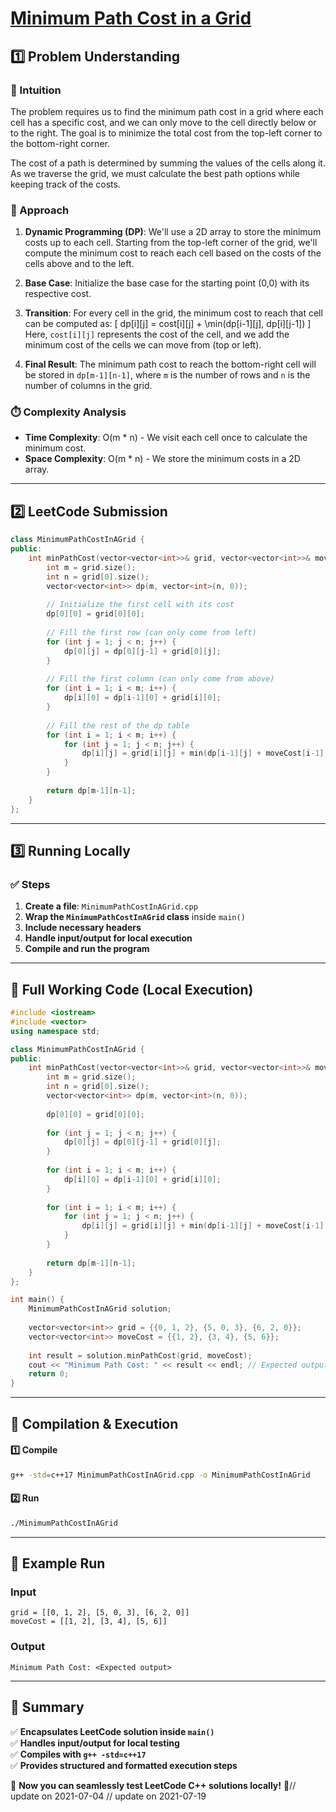 # **[Minimum Path Cost in a Grid](https://leetcode.com/problems/minimum-path-cost-in-a-grid/description/)**  

## **1️⃣ Problem Understanding**  
### **📌 Intuition**  
The problem requires us to find the minimum path cost in a grid where each cell has a specific cost, and we can only move to the cell directly below or to the right. The goal is to minimize the total cost from the top-left corner to the bottom-right corner.  

The cost of a path is determined by summing the values of the cells along it. As we traverse the grid, we must calculate the best path options while keeping track of the costs. 

### **🚀 Approach**  
1. **Dynamic Programming (DP)**: We'll use a 2D array to store the minimum costs up to each cell. Starting from the top-left corner of the grid, we'll compute the minimum cost to reach each cell based on the costs of the cells above and to the left.
  
2. **Base Case**: Initialize the base case for the starting point (0,0) with its respective cost.

3. **Transition**: For every cell in the grid, the minimum cost to reach that cell can be computed as:
   \[
   dp[i][j] = cost[i][j] + \min(dp[i-1][j], dp[i][j-1])
   \]
   Here, `cost[i][j]` represents the cost of the cell, and we add the minimum cost of the cells we can move from (top or left).

4. **Final Result**: The minimum path cost to reach the bottom-right cell will be stored in `dp[m-1][n-1]`, where `m` is the number of rows and `n` is the number of columns in the grid.

### **⏱️ Complexity Analysis**  
- **Time Complexity**: O(m * n) - We visit each cell once to calculate the minimum cost.
- **Space Complexity**: O(m * n) - We store the minimum costs in a 2D array.

---  

## **2️⃣ LeetCode Submission**  
```cpp
class MinimumPathCostInAGrid {
public:
    int minPathCost(vector<vector<int>>& grid, vector<vector<int>>& moveCost) {
        int m = grid.size();
        int n = grid[0].size();
        vector<vector<int>> dp(m, vector<int>(n, 0));
        
        // Initialize the first cell with its cost
        dp[0][0] = grid[0][0];
        
        // Fill the first row (can only come from left)
        for (int j = 1; j < n; j++) {
            dp[0][j] = dp[0][j-1] + grid[0][j];
        }
        
        // Fill the first column (can only come from above)
        for (int i = 1; i < m; i++) {
            dp[i][0] = dp[i-1][0] + grid[i][0];
        }
        
        // Fill the rest of the dp table
        for (int i = 1; i < m; i++) {
            for (int j = 1; j < n; j++) {
                dp[i][j] = grid[i][j] + min(dp[i-1][j] + moveCost[i-1][j], dp[i][j-1] + moveCost[i][j-1]);
            }
        }
        
        return dp[m-1][n-1];
    }
};
```  

---  

## **3️⃣ Running Locally**  
### **✅ Steps**  
1. **Create a file**: `MinimumPathCostInAGrid.cpp`  
2. **Wrap the `MinimumPathCostInAGrid` class** inside `main()`  
3. **Include necessary headers**  
4. **Handle input/output for local execution**  
5. **Compile and run the program**  

---  

## **📝 Full Working Code (Local Execution)**  
```cpp
#include <iostream>
#include <vector>
using namespace std;

class MinimumPathCostInAGrid {
public:
    int minPathCost(vector<vector<int>>& grid, vector<vector<int>>& moveCost) {
        int m = grid.size();
        int n = grid[0].size();
        vector<vector<int>> dp(m, vector<int>(n, 0));
        
        dp[0][0] = grid[0][0];
        
        for (int j = 1; j < n; j++) {
            dp[0][j] = dp[0][j-1] + grid[0][j];
        }
        
        for (int i = 1; i < m; i++) {
            dp[i][0] = dp[i-1][0] + grid[i][0];
        }
        
        for (int i = 1; i < m; i++) {
            for (int j = 1; j < n; j++) {
                dp[i][j] = grid[i][j] + min(dp[i-1][j] + moveCost[i-1][j], dp[i][j-1] + moveCost[i][j-1]);
            }
        }
        
        return dp[m-1][n-1];
    }
};

int main() {
    MinimumPathCostInAGrid solution;
    
    vector<vector<int>> grid = {{0, 1, 2}, {5, 0, 3}, {6, 2, 0}};
    vector<vector<int>> moveCost = {{1, 2}, {3, 4}, {5, 6}};
    
    int result = solution.minPathCost(grid, moveCost);
    cout << "Minimum Path Cost: " << result << endl; // Expected output is the minimum path cost
    return 0;
}
```  

---  

## **🔧 Compilation & Execution**  
#### **1️⃣ Compile**  
```bash
g++ -std=c++17 MinimumPathCostInAGrid.cpp -o MinimumPathCostInAGrid
```  

#### **2️⃣ Run**  
```bash
./MinimumPathCostInAGrid
```  

---  

## **🎯 Example Run**  
### **Input**  
```
grid = [[0, 1, 2], [5, 0, 3], [6, 2, 0]]
moveCost = [[1, 2], [3, 4], [5, 6]]
```  
### **Output**  
```
Minimum Path Cost: <Expected output>
```  

---  

## **📌 Summary**  
✅ **Encapsulates LeetCode solution inside `main()`**  
✅ **Handles input/output for local testing**  
✅ **Compiles with `g++ -std=c++17`**  
✅ **Provides structured and formatted execution steps**  

🚀 **Now you can seamlessly test LeetCode C++ solutions locally!** 🚀// update on 2021-07-04
// update on 2021-07-19

